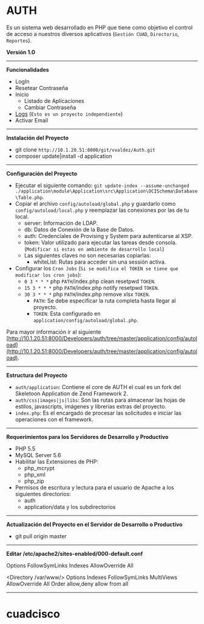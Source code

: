 AUTH
======

Es un sistema web desarrollado en PHP que tiene como objetivo el control de acceso a nuestros diversos aplicativos (`Gestión CUAD`, `Directorio`, `Reportes`).

**Versión 1.0**

----------

**Funcionalidades**

 - LogIn
 - Resetear Contraseña
 - Inicio
    - Listado de Aplicaciones
    - Cambiar Contraseña
 - [Logs](http://10.1.20.51:8000/Developers/logs) (`Esto es un proyecto independiente`)
 - Activar Email

----------

**Instalación del Proyecto**

 - git clone `http://10.1.20.51:8000/git/vvaldez/Auth.git`
 - composer update|install -d application
 
----------

**Configuración del Proyecto**

 - Ejecutar el siguiente comando: `git update-index --assume-unchanged ./application\module\Application\src\Application\OCISchema\Database\Table.php`.
 - Copiar el archivo `config/autoload/global.php` y guardarlo como `config/autoload/local.php` y reemplazar las conexiones por las de tu local.
    - server: Información de LDAP.
    - db: Datos de Conexión de la Base de Datos.    
    - auth: Credenciales de Provising y System para autenticarse al XSP.
    - token: Valor utilizado para ejecutar las tareas desde consola. (`Modificar si estas en ambiente de desarrollo local`)
    - Las siguientes claves no son necesarias copiarlas:
        - whiteList: Rutas para acceder sin una sessión activa. 
 - Configurar los `Cron Jobs` (`Si se modifica el TOKEN se tiene que modificar los cron jobs`):
    - `0 3 * * *` php `PATH`/index.php clean resetpwd `TOKEN`.
    - `15 3 * * *` php `PATH`/index.php notify resetpwd `TOKEN`.
    - `30 3 * * *` php `PATH`/index.php remove xlsx `TOKEN`.
        - `PATH`: Se debe especificar la ruta completa hasta llegar al proyecto.
        - `TOKEN`: Esta configurado en `application/config/autoload/global.php`.

Para mayor información ir al siguiente [http://10.1.20.51:8000/Developers/auth/tree/master/application/config/autoload](http://10.1.20.51:8000/Developers/auth/tree/master/application/config/autoload).

----------

 **Estructura del Proyecto**

 - `auth/application`: Contiene el core de AUTH el cual es un fork del Skeletoon Application de Zend Framework 2.
 - `auth/css|images|js|libs`: Son las rutas para almacenar las hojas de estilos, javascripts, imágenes y librerias extras del proyecto.
 - `index.php`: Es el encargado de procesar las solicitudes e iniciar las operaciones con el framework.

----------

 **Requerimientos para los Servidores de Desarrollo y Productivo**

- PHP 5.5
- MySQL Server 5.6
 - Habilitar las Extensiones de PHP:
    - php_mcrypt
    - php_xml 
    - php_zip
 - Permisos de escritura y lectura para el usuario de Apache a los siguientes directorios:
    - auth
    - application/data y los subdirectorios

----------

 **Actualización del Proyecto en el Servidor de Desarrollo o Productivo**

 - git pull origin master


----------

 **Editar /etc/apache2/sites-enabled/000-default.conf**

  <Directory />
   Options FollowSymLinks Indexes
   AllowOverride All
  </Directory>

  <Directory /var/www/>
   Options Indexes FollowSymLinks MultiViews
   AllowOverride All
   Order allow,deny
   allow from all
  </Directory>

----------


# cuadcisco
